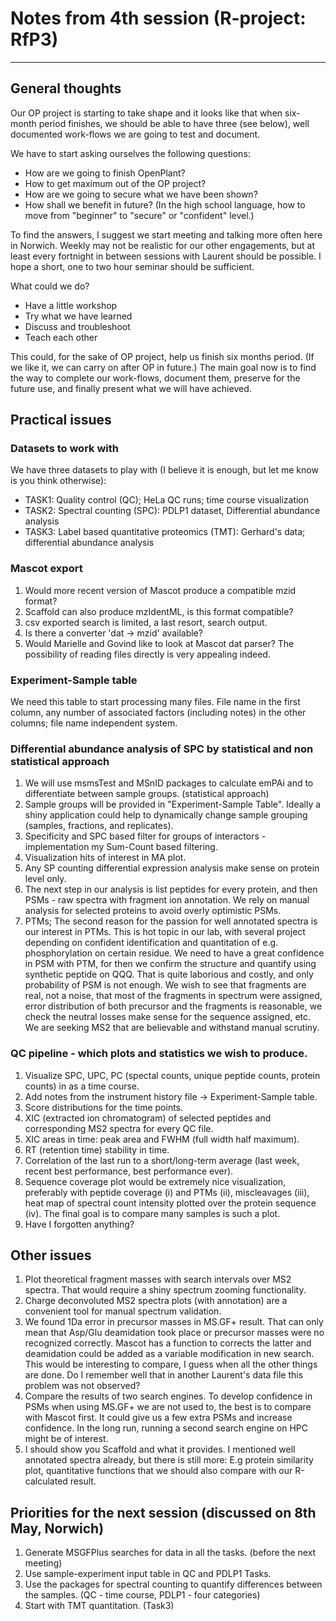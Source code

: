 
# Notes from 4th session (R-project: RfP3)
------------------------------------------------


## General thoughts
Our OP project is starting to take shape and it looks like that when six-month period finishes, we should be able to have three (see below), well documented  work-flows we are going to test and document.

We have to start asking ourselves the following questions:

- How are we going to finish OpenPlant?
- How to get maximum out of the OP project?
- How are we going to secure what we have been shown?
- How shall we benefit in future? (In the high school language, how to move from "beginner" to "secure" or "confident" level.)

To find the answers, I suggest we start meeting and talking more often here in Norwich. Weekly may not be realistic for our other engagements, but at least every fortnight in between sessions with Laurent should be possible. I hope a short, one to two hour seminar should be sufficient. 

What could we do?

- Have a little workshop
- Try what we have learned
- Discuss and troubleshoot
- Teach each other

This could, for the sake of OP project, help us finish six months period. (If we like it, we can carry on after OP in future.) The main goal now is to find the way to complete our work-flows, document them, preserve for the future use, and finally present what we will have achieved.



## Practical issues

### Datasets to work with
We have three datasets to play with (I believe it is enough, but let me know is you think otherwise):

- TASK1: Quality control (QC); HeLa QC runs; time course visualization
- TASK2: Spectral counting (SPC): PDLP1 dataset, Differential abundance analysis
- TASK3: Label based quantitative proteomics (TMT): Gerhard's data; differential abundance analysis


### Mascot export
1. Would more recent version of Mascot produce a compatible mzid format?
2. Scaffold can also produce mzIdentML, is this format compatible?
3. csv exported search is limited, a last resort, search output.
4. Is there a converter 'dat -> mzid' available?
5. Would Marielle and Govind like to look at Mascot dat parser? The possibility of reading files directly is very appealing indeed.

	
### Experiment-Sample table
We need this table to start processing many files.
File name in the first column, any number of associated factors (including notes) in the other columns; file name independent system.


### Differential abundance analysis of SPC by statistical and non statistical approach
1. We will use msmsTest and MSnID packages to calculate emPAi and to differentiate between sample groups. (statistical approach)
2. Sample groups will be provided in "Experiment-Sample Table". Ideally a shiny application could help to dynamically change sample grouping (samples, fractions, and replicates).
3. Specificity and SPC based filter for groups of interactors - implementation my Sum-Count based filtering.  
4. Visualization hits of interest in MA plot.
5. Any SP counting differential expression analysis make sense on protein level only.
6. The next step in our analysis is list peptides for every protein, and then PSMs - raw spectra with fragment ion annotation. We rely on manual analysis for selected proteins to avoid overly optimistic PSMs. 
7. PTMs; The second reason for the passion for well annotated spectra is our interest in PTMs. This is hot topic in our lab, with several project depending on confident identification and quantitation of e.g. phosphorylation on certain residue. We need to have a great confidence in PSM with PTM, for then we confirm the structure and quantify using synthetic peptide on QQQ. That is quite laborious and costly, and only probability of PSM is not enough. We wish to see that fragments are real, not a noise, that most of the fragments in spectrum were assigned, error distribution of both precursor and the fragments is reasonable, we check the neutral losses make sense for the sequence assigned, etc. We are seeking MS2 that are believable and withstand manual scrutiny. 


### QC pipeline - which plots and statistics we wish to produce.
1. Visualize SPC, UPC, PC (spectal counts, unique peptide counts, protein counts) in as a time course.
2. Add notes from the instrument history file -> Experiment-Sample table.
3. Score distributions for the time points.
4. XIC (extracted ion chromatogram) of selected peptides and corresponding MS2 spectra for every QC file.
5. XIC areas in time: peak area and FWHM (full width half maximum).
6. RT (retention time) stability in time.
7. Correlation of the last run to a short/long-term average (last week, recent best performance, best performance ever).
8. Sequence coverage plot would be extremely nice visualization, preferably with peptide coverage (i) and PTMs (ii), miscleavages (iii), heat map of spectral count intensity plotted over the protein sequence (iv). The final goal is to compare many samples is such a plot. 
9. Have I forgotten anything?

	
## Other issues
1. Plot theoretical fragment masses with search intervals over MS2 spectra. That would require a shiny spectrum zooming functionality.
2. Charge deconvoluted MS2 spectra plots (with annotation) are a convenient tool for manual spectrum validation.
3. We found 1Da error in precursor masses in MS.GF+ result. That can only mean that Asp/Glu deamidation took place or precursor masses were no recognized correctly. Mascot has a function to corrects the latter and deamidation could be added as a variable modification in new search. This would be interesting to compare, I guess when all the other things are done. Do I remember well that in another Laurent's data file this problem was not observed?
4. Compare the results of two search engines. To develop confidence in PSMs when using MS.GF+ we are not used to, the best is to compare with Mascot first. It could give us a few extra PSMs and increase confidence. In the long run, running a second search engine on HPC might be of interest.
5. I should show you Scaffold and what it provides. I mentioned well annotated spectra already, but there is still more: E.g protein similarity plot, quantitative functions that we should also compare with our R-calculated result.

## Priorities for the next session (discussed on 8th May, Norwich)
1. Generate MSGFPlus searches for data in all the tasks. (before the next meeting)
2. Use sample-experiment input table in QC and PDLP1 Tasks.
3. Use the packages for spectral counting to quantify differences between the samples. (QC - time course, PDLP1 - four categories)
4. Start with TMT quantitation. (Task3)
